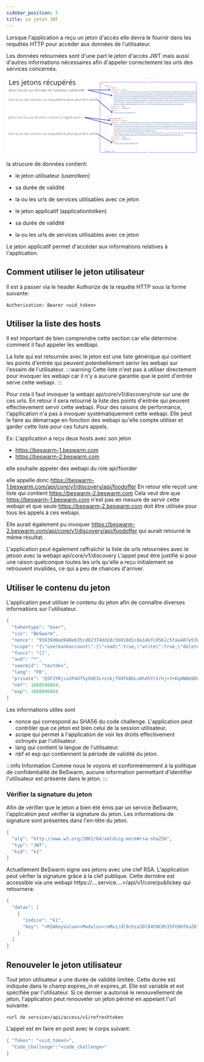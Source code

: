 ```yaml
---
sidebar_position: 5
title: Le jeton JWT
---
```


Lorsque l'application a reçu un jeton d'accès elle devra le fournir dans les requêtes HTTP pour accéder aux données de l'utilisateur.

Les données retournées sont d'une part le jeton d'accès JWT mais aussi d'autres informations nécessaires afin d'appeler correctement
les urls des services concernés.


![Jwt](img/jwt.png)

la strucure de données contient:
* le jeton utilisateur (userotken)
* sa durée de validité
* la ou les urls de services utilisables avec ce jeton

* le jeton applicatif (applicationtotken)
* sa durée de validité
* la ou les urls de services utilisables avec ce jeton

Le jeton applicatif permet d'accéder aux informations relatives à l'application.


## Comment utiliser le jeton utilisateur
Il est à passer via le header Authorize de la requête HTTP sous la forme suivante:
```
Authorization: Bearer <uid_token>
```
## Utiliser la liste des hosts
Il est important de bien comprendre cette section car elle détermine comment il faut appeler les wedbapi.

La liste qui est retournée avec le jeton est une liste générique qui contient les points d'entrée qui peuvent potentiellement
serivr les webapi sur l'essaim de l'utilisateur.
:::warning
Cette liste n'est pas à utiliser directement pour invoquer les webapi car il n'y a aucune garantie que le point d'entrée serve cette webapi.
:::


Pour cela il faut invoquer la webapi api/core/v1/discovery/role sur une de ces urls. En retour il sera retourné la liste des points d'entrée qui peuvent effectievement
servir cette webapi.
Pour des raisons de performance, l'appllication n'a pas à invoquer systématiquement cette webapi. Elle peut le faire au démarrage en fonction des webapi qu'elle compte utiliser
et garder cette liste pour ces futurs appels.

Ex: L'application a reçu deux hosts avec son jeton 
- https://beswarm-1.beswarm.com
- https://beswarm-2.beswarm.com

elle souhaite appeler des webapi du role api/foorder

elle appelle donc https://beswarm-1.beswarm.com/api/core/v1/discovery/api/foodoffer
En retour elle reçoit une liste qui contient https://beswarm-2.beswarm.com
Cela veut dire que https://beswarm-1.beswarm.com n'est pas en mesure de servir cette webapi et que seule https://beswarm-2.beswarm.com doit être utilisée
pour tous les appels à ces webapi.

Elle aurait également pu invoquer https://beswarm-2.beswarm.com/api/core/v1/discovery/api/foodoffer qui aurait retourné le même résultat.



L'application peut également raffraîchir la liste de urls retournées avec le jetoon avec la webapi api/core/v1/discovery
L'appel peut être justifié si pour une raison quelconque toutes les urls qu'elle a reçu initialement se retrouvent invalides, ce qui a peu de chances d'arriver.



## Utiliser le contenu du jeton
L'application peut utiliser le contenu du jeton afin de connaître diverses informations sur l'utilisateur.
```csharp
{
  "tokentype": "User",
  "iss": "BeSwarm",
  "nonce": "93439d0ad840e635cd82374dd2dc5b010d1c8a14bfc8561c5faa487e53be51d",
  "scope": "{\"userbankaccount\":{\"read\":true,\"write\":true,\"delete\":false},\"userbankaccountsold\":{\"read\":true,\"write\":true,\"delete\":true},\"userbankaccounttransaction\":{\"read\":true,\"write\":true,\"delete\":true}}",
  "funcs": "[]",
  "aud": "*",
  "swarmid": "testdev",
  "lang": "FR",
  "private": "@3F2YRjco2P4df5yXUE3L+zskjfXHfkBbLu8hd5Yr1rhj+3+Kq4NBm9DQK1KXkdifKT4oxnkDlpJGd7yqFoeox/R/xqojHHLRFWMrGnpH38ajTDII4y/SzscdpDckNVGgnIEY2Hv2WI/otTTKTrY3MQMf0y+uZS1JwY3jFXLhMbHEDI4d0esoW8kI4QEzyMJm3GvtQTPmPk1Yon7bz1cbsqo/1Cw85Z7ABrdnv4sHqTdIKA5FeBb2ykRQDD2fmahCiOshkZ5bdKgGzw8Yj/AiGDHk++DM3BPKqNARK2nYa8Q0=",
  "nbf": 1668590864,
  "exp": 1668806864
}
```
Les informations utiles sont
* nonce qui correspond au SHA56 du code challenge. L'application peut contrôler que ce jeton est bien celui de la session utilisateur.
* scope qui permet à l'application de voir les droits effectivement octroyés par l'utilisateur.
* lang qui contient la langue de l'utilisateur.
* nbf et exp qui contiennent la période de validité du jeton.

:::info Information
Comme nous le voyons et conformémement à la politique de confidentialité de BeSwarm, aucune information permettant d'identifier
l'utilisateur est présente dans le jeton.
:::

### Vérifier la signature du jeton
Afin de vérifier que le jeton a bien été émis par un service BeSwarm, l'application peut vérifier la signature du jeton.
Les informations de signature sont présentes dans l'en-tête du jeton.
```csharp
{
  "alg": "http://www.w3.org/2001/04/xmldsig-more#rsa-sha256",
  "typ": "JWT",
  "kid": "k1"
}
```
Actuellement BeSwarm signe ses jetons avec une clef RSA.
L'application peut vérfier la signature grâce à la clef publique.
Cette dernière est accessible via une webapi
https://....service....>/api/v1/core/publickey
qui retournera:
```csharp
{
  "datas": [
    {
      "indice": "k1",
      "key": "<RSAKeyValue><Modulus>roMvi/dl9chzaJDl84tNC0h35FG9HfKuZbTKmbW9PWXIWV+wMlff14TK0ptp7mUDvOGhJl+M21fXWttLUC7gfYhOSQGgSrCi/hAxo440AwrNlydItOembtmxwq2c8K5Ssni9AVrZA2NpqU+3shnK31m9MA7AY5z8+6OYU+H8os2m20c7k2XQz4NBEB2cicRAOrnSgpJQ1dXOTR2rVAn0kFTmRywajPvd+z3W9B/rUuw4CmR17aKItJ2wMteiGB8FlIgTCV2I0CikdI0/prxn35UvGjByoz/zqYi/Z5rzdZ/SL7P9kj/lW5JW0pgt98hyn8rJpRCCQtHzCAxxflSkVw==</Modulus><Exponent>AQAB</Exponent></RSAKeyValue>"
    }
  ]
}
```


## Renouveler le jeton utilisateur
Tout jeton utilisateur a une durée de validité limitée. Cette durée est indiquée dans le champ expires_in et expires_at.
Elle est variable et est spécifiée par l'utilisateur.
Si ce dernier a autorisé le renouvellement de jeton, l'application peut renouveler un jeton périmé en appelant l'url suivante:

```
<url de service>/api/access/v1/refreshtoken
```



L'appel est en faire en post avec le corps suivant:
```csharp
{ "Token": "<uid_token>",
  "Code_challenge":"<code_challenge>"
}
```

